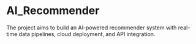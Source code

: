# AI_Recommender
The project aims to build an AI-powered recommender system with real-time data pipelines, cloud deployment, and API integration. 
